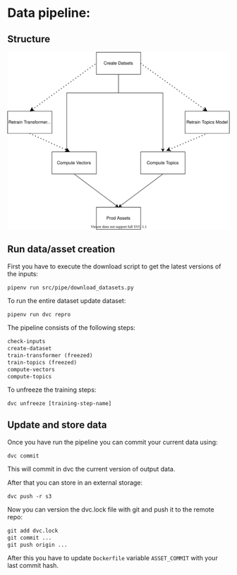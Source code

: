 # Data pipeline:

## Structure
![pipeline](pipeline.svg)

## Run data/asset creation
First you have to execute the download script to get the latest versions of the inputs:
```
pipenv run src/pipe/download_datasets.py
```

To run the entire dataset update dataset:
```
pipenv run dvc repro
```

The pipeline consists of the following steps:
```
check-inputs
create-dataset
train-transformer (freezed)
train-topics (freezed)
compute-vectors
compute-topics
```

To unfreeze the training steps:
```
dvc unfreeze [training-step-name]
```
## Update and store data

Once you have run the pipeline you can commit your current data using:
```
dvc commit
```
This will commit in dvc the current version of output data.

After that you can store in an external storage:
```
dvc push -r s3
```
Now you can version the dvc.lock file with git and push it to the remote repo:
```
git add dvc.lock
git commit ...
git push origin ...
```
After this you have to update ```Dockerfile``` variable ```ASSET_COMMIT``` with your last
commit hash.

